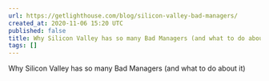 ```yaml
---
url: https://getlighthouse.com/blog/silicon-valley-bad-managers/
created_at: 2020-11-06 15:20 UTC
published: false
title: Why Silicon Valley has so many Bad Managers (and what to do about it)
tags: []
---
```


Why Silicon Valley has so many Bad Managers (and what to do about it)

